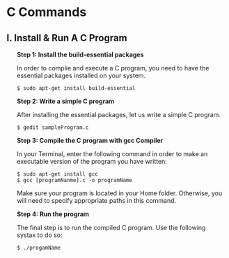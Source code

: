 # C Commands

## I. Install & Run A C Program
<ul style = "list-style-type:none">
<li><b>Step 1: Install the build-essential packages</b></li>

In order to complie and execute a C program, you need to have the essential packages installed on your system.
```
$ sudo apt-get install build-essential
```

<li><b>Step 2: Write a simple C program </b></li>

After installing the essential packages, let us write a simple C program.
```
$ gedit sampleProgram.c
```

<li><b>Step 3: Compile the C program with gcc Compiler</b></li>

In your Terminal, enter the following command in order to make an executable version of the program you have written:
```
$ sudo apt-get install gcc
$ gcc [programNanme].c -o programName
```
Make sure your program is located in your Home folder. Otherwise, you will need to specify appropriate paths in this command.


<li><b>Step 4: Run the program</b></li>

The final step is to run the compiled C program. Use the following systax to do so:
```
$ ./progamName
```

</ul>